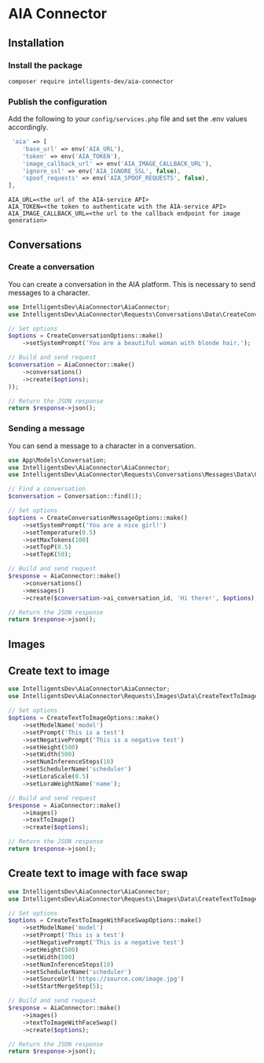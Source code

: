 # AIA Connector

## Installation

### Install the package

```bash
composer require intelligents-dev/aia-connector
```

### Publish the configuration

Add the following to your `config/services.php` file and set the .env values accordingly.

```php
 'aia' => [
    'base_url' => env('AIA_URL'),
    'token' => env('AIA_TOKEN'),
    'image_callback_url' => env('AIA_IMAGE_CALLBACK_URL'),
    'ignore_ssl' => env('AIA_IGNORE_SSL', false),
    'spoof_requests' => env('AIA_SPOOF_REQUESTS', false),
],
```
```dotenv
AIA_URL=<the url of the AIA-service API>
AIA_TOKEN=<the token to authenticate with the AIA-service API>
AIA_IMAGE_CALLBACK_URL=<the url to the callback endpoint for image generation>
```

## Conversations

### Create a conversation

You can create a conversation in the AIA platform. This is necessary to send messages to a character.

```php
use IntelligentsDev\AiaConnector\AiaConnector;
use IntelligentsDev\AiaConnector\Requests\Conversations\Data\CreateConversationOptions;

// Set options
$options = CreateConversationOptions::make()
    ->setSystemPrompt('You are a beautiful woman with blonde hair.');

// Build and send request
$conversation = AiaConnector::make()
    ->conversations()
    ->create($options);
));

// Return the JSON response
return $response->json();
```

### Sending a message

You can send a message to a character in a conversation.

```php
use App\Models\Conversation;
use IntelligentsDev\AiaConnector\AiaConnector;
use IntelligentsDev\AiaConnector\Requests\Conversations\Messages\Data\CreateConversationMessageOptions;

// Find a conversation
$conversation = Conversation::find(1);

// Set options
$options = CreateConversationMessageOptions::make()
    ->setSystemPrompt('You are a nice girl!')
    ->setTemperature(0.5)
    ->setMaxTokens(100)
    ->setTopP(0.5)
    ->setTopK(50);

// Build and send request
$response = AiaConnector::make()
    ->conversations()
    ->messages()
    ->create($conversation->ai_conversation_id, 'Hi there!', $options);

// Return the JSON response
return $response->json();
```

## Images

## Create text to image

```php
use IntelligentsDev\AiaConnector\AiaConnector;
use IntelligentsDev\AiaConnector\Requests\Images\Data\CreateTextToImageOptions;

// Set options
$options = CreateTextToImageOptions::make()
    ->setModelName('model')
    ->setPrompt('This is a test')
    ->setNegativePrompt('This is a negative test')
    ->setHeight(500)
    ->setWidth(500)
    ->setNumInferenceSteps(10)
    ->setSchedulerName('scheduler')
    ->setLoraScale(0.5)
    ->setLoraWeightName('name');

// Build and send request
$response = AiaConnector::make()
    ->images()
    ->textToImage()
    ->create($options);

// Return the JSON response
return $response->json();
```

## Create text to image with face swap

```php
use IntelligentsDev\AiaConnector\AiaConnector;
use IntelligentsDev\AiaConnector\Requests\Images\Data\CreateTextToImageWithFaceSwapOptions;

// Set options
$options = CreateTextToImageWithFaceSwapOptions::make()
    ->setModelName('model')
    ->setPrompt('This is a test')
    ->setNegativePrompt('This is a negative test')
    ->setHeight(500)
    ->setWidth(500)
    ->setNumInferenceSteps(10)
    ->setSchedulerName('scheduler')
    ->setSourceUrl('https://source.com/image.jpg')
    ->setStartMergeStep(5);

// Build and send request
$response = AiaConnector::make()
    ->images()
    ->textToImageWithFaceSwap()
    ->create($options);

// Return the JSON response
return $response->json();
```
